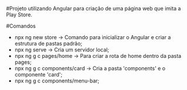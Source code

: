 #Projeto utilizando Angular para criação de uma página web que imita a Play Store.

#Comandos
- npx ng new store -> Comando para inicializar o Angular e criar a estrutura de pastas padrão;
- npx ng serve -> Cria um servidor local;
- npx ng g c pages/home -> Para criar a rota de home dentro da pasta pages;
- npx ng g c components/card -> Cria a pasta 'components' e o componente 'card';
- npx ng g c components/menu-bar;